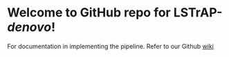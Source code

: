 # Welcome to GitHub repo for **LSTrAP-_denovo_**!

For documentation in implementing the pipeline. Refer to our Github [wiki](https://github.com/pengkenlim/LSTrAP-denovo/wiki/1.-Overview)

